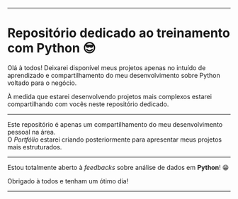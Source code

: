 <hr>
<h1>Repositório dedicado ao treinamento com Python &#x1F60E;</h1>
<p>Olá à todos! Deixarei disponível meus projetos apenas no intuído de aprendizado e compartilhamento do meu desenvolvimento sobre Python voltado para o negócio.</p>
<p>À medida que estarei desenvolvendo projetos mais complexos estarei compartilhando com vocês neste repositório dedicado.</p>
<hr>
<p>Este repositório é apenas um compartilhamento do meu desenvolvimento pessoal na área.<br>O <em>Portfólio</em> estarei criando posteriormente para apresentar meus projetos mais estruturados.</p>
<hr>
<p>Estou totalmente aberto à <em>feedbacks</em> sobre análise de dados em <strong>Python</strong>! &#x1F601;</p>
<p>Obrigado à todos e tenham um ótimo dia!</p>
<hr>
